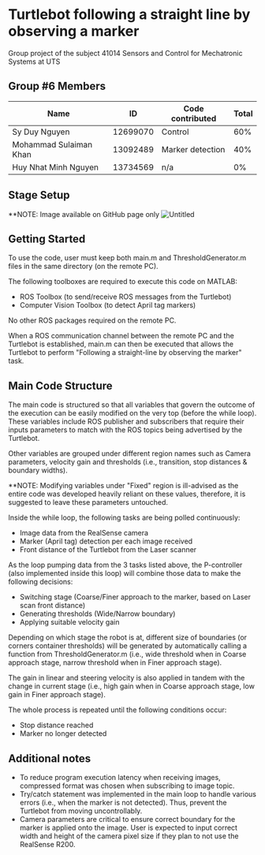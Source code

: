 # Turtlebot following a straight line by observing a marker
Group project of the subject 41014 Sensors and Control for Mechatronic Systems at UTS  


<!-- GROUP #6 MEMBERS -->
## Group #6 Members
|          Name       	  | 	ID    | Code contributed | Total |
| ---------------------- | --------- | ---------------- | ----- |
|     Sy Duy Nguyen 	  | 12699070  |     Control      |  60%  |
| Mohammad Sulaiman Khan | 13092489  | Marker detection |  40%  |
|  Huy Nhat Minh Nguyen  | 13734569  |       n/a        |  0%   |

<!-- STAGE SETUP -->
## Stage Setup
**NOTE: Image available on GitHub page only
![Untitled](https://user-images.githubusercontent.com/41610114/118976894-e6aab400-b9b8-11eb-8844-5da6599596ed.png)

<!-- GETTING STARTED -->
## Getting Started
To use the code, user must keep both main.m and ThresholdGenerator.m files in the same directory
(on the remote PC).  

The following toolboxes are required to execute this code on MATLAB:  
* []() ROS Toolbox (to send/receive ROS messages from the Turtlebot)
* []() Computer Vision Toolbox (to detect April tag markers)  

No other ROS packages required on the remote PC.  

When a ROS communication channel between the remote PC and the Turtlebot is established, 
main.m can then be executed that allows the Turtlebot to perform "Following a straight-line by
observing the marker" task.  



<!-- MAIN CODE STRUCTURE -->
## Main Code Structure
The main code is structured so that all variables that govern the outcome of the execution 
can be easily modified on the very top (before the while loop). These variables include ROS 
publisher and subscribers that require their inputs parameters to match with the ROS topics 
being advertised by the Turtlebot.  

Other variables are grouped under different region names such as Camera parameters, velocity gain 
and thresholds (i.e., transition, stop distances & boundary widths).  

**NOTE: Modifying variables under "Fixed" region is ill-advised as the entire code was developed heavily 
reliant on these values, therefore, it is suggested to leave these parameters untouched.    


Inside the while loop, the following tasks are being polled continuously:  
* []() Image data from the RealSense camera
* []() Marker (April tag) detection per each image received
* []() Front distance of the Turtlebot from the Laser scanner  


As the loop pumping data from the 3 tasks listed above, the P-controller (also implemented inside this loop) will 
combine those data to make the following decisions:  
* []() Switching stage (Coarse/Finer approach to the marker, based on Laser scan front distance)
* []() Generating thresholds (Wide/Narrow boundary)
* []() Applying suitable velocity gain  

Depending on which stage the robot is at, different size of boundaries (or corners container thresholds) will be 
generated by automatically calling a function from ThresholdGenerator.m (i.e., wide threshold when in Coarse 
approach stage, narrow threshold when in Finer approach stage).  

The gain in linear and steering velocity is also applied in tandem with the change in current stage (i.e., high gain 
when in Coarse approach stage, low gain in Finer approach stage).

The whole process is repeated until the following conditions occur:
* []() Stop distance reached
* []() Marker no longer detected  

<!-- ADDITIONAL NOTES -->
## Additional notes
* []() To reduce program execution latency when receiving images, compressed format was chosen when 
subscribing to image topic.  
* []() Try/catch statement was implemented in the main loop to handle various errors (i.e., when the marker is 
not detected). Thus, prevent the Turtlebot from moving uncontrollably.
* []() Camera parameters are critical to ensure correct boundary for the marker is applied onto the image. User 
is expected to input correct width and height of the camera pixel size if they plan to not use the RealSense R200.

